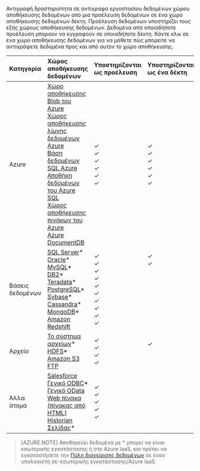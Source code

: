 Αντιγραφή δραστηριότητα σε αντίγραφα εργοστασίου δεδομένων χώρου αποθήκευσης δεδομένων από μια προέλευση δεδομένων σε ένα χώρο αποθήκευσης δεδομένων δέκτη. Προέλευση δεδομένων υποστηρίζει τους εξής χώρους αποθήκευσης δεδομένων. Δεδομένα από οποιαδήποτε προέλευση μπορούν να εγγραφούν σε οποιαδήποτε δέκτη. Κάντε κλικ σε ένα χώρο αποθήκευσης δεδομένων για να μάθετε πώς μπορείτε να αντιγράψετε δεδομένα προς και από αυτόν το χώρο αποθήκευσης.

Κατηγορία | Χώρος αποθήκευσης δεδομένων | Υποστηρίζονται ως προέλευση | Υποστηρίζονται ως ένα δέκτη
:------- | :--------- | :------------------ | :-----------------
Azure | [Χώρο αποθήκευσης Blob του Azure](../articles/data-factory/data-factory-azure-blob-connector.md) <br/> [Χώρος αποθήκευσης λίμνης δεδομένων Azure](../articles/data-factory/data-factory-azure-datalake-connector.md) <br/> [Βάση δεδομένων SQL Azure](../articles/data-factory/data-factory-azure-sql-connector.md) <br/> [Αποθήκη δεδομένων του Azure SQL](../articles/data-factory/data-factory-azure-sql-data-warehouse-connector.md) <br/> [Χώρος αποθήκευσης πινάκων του Azure](../articles/data-factory/data-factory-azure-table-connector.md) <br/> [Azure DocumentDB](../articles/data-factory/data-factory-azure-documentdb-connector.md) <br/> | ✓ <br/> ✓ <br/> ✓ <br/> ✓ <br/> ✓ <br/> ✓ | ✓ <br/> ✓ <br/> ✓ <br/> ✓ <br/> ✓ <br/> ✓
Βάσεις δεδομένων | [SQL Server](../articles/data-factory/data-factory-sqlserver-connector.md)\* <br/> [Oracle](../articles/data-factory/data-factory-onprem-oracle-connector.md)\* <br/> [MySQL](../articles/data-factory/data-factory-onprem-mysql-connector.md)\* <br/> [DB2](../articles/data-factory/data-factory-onprem-db2-connector.md)\* <br/> [Teradata](../articles/data-factory/data-factory-onprem-teradata-connector.md)\* <br/> [PostgreSQL](../articles/data-factory/data-factory-onprem-postgresql-connector.md)\* <br/> [Sybase](../articles/data-factory/data-factory-onprem-sybase-connector.md)\* <br/>[Cassandra](../articles/data-factory/data-factory-onprem-cassandra-connector.md)\* <br/>[MongoDB](../articles/data-factory/data-factory-on-premises-mongodb-connector.md)\*<br/>[Amazon Redshift](../articles/data-factory/data-factory-amazon-redshift-connector.md) | ✓ <br/> ✓ <br/> ✓ <br/> ✓ <br/> ✓ <br/> ✓<br/> ✓ <br/> ✓ <br/> ✓ <br/> ✓ | ✓ <br/> ✓ <br/> &nbsp; <br/> &nbsp; <br/> &nbsp; <br/> &nbsp;<br/> &nbsp;<br/> &nbsp;<br/> &nbsp; <br/>&nbsp;
Αρχείο | [Το σύστημα αρχείων](../articles/data-factory/data-factory-onprem-file-system-connector.md)\* <br/> [HDFS](../articles/data-factory/data-factory-hdfs-connector.md)\* <br/> [Amazon S3](../articles/data-factory/data-factory-amazon-simple-storage-service-connector.md) <br/> [FTP](../articles/data-factory/data-factory-ftp-connector.md)| ✓ <br/> ✓ <br/> ✓ <br/> ✓ | ✓ <br/> &nbsp;<br/>&nbsp;
Άλλα άτομα | [Salesforce](../articles/data-factory/data-factory-salesforce-connector.md)<br/> [Γενικό ODBC](../articles/data-factory/data-factory-odbc-connector.md)\* <br/> [Γενικό OData](../articles/data-factory/data-factory-odata-connector.md) <br/> [Web πίνακα (πίνακας από HTML)](../articles/data-factory/data-factory-web-table-connector.md) <br/> [Historian Σελίδας](../articles/data-factory/data-factory-odbc-connector.md#ge-historian-store)* | ✓ <br/> ✓ <br/> ✓ <br/> ✓ <br/> ✓  | &nbsp; <br/> &nbsp; <br/> &nbsp; <br/> &nbsp;<br/> &nbsp;<br/> &nbsp;

> [AZURE.NOTE] Αποθηκεύει δεδομένα με * μπορεί να είναι εσωτερικής εγκατάστασης ή στο Azure IaaS, και πρέπει να εγκαταστήσετε την [Πύλη διαχείρισης δεδομένων](../articles/data-factory/data-factory-data-management-gateway.md) σε έναν υπολογιστή σε-εσωτερικής εγκατάστασης/Azure IaaS.


